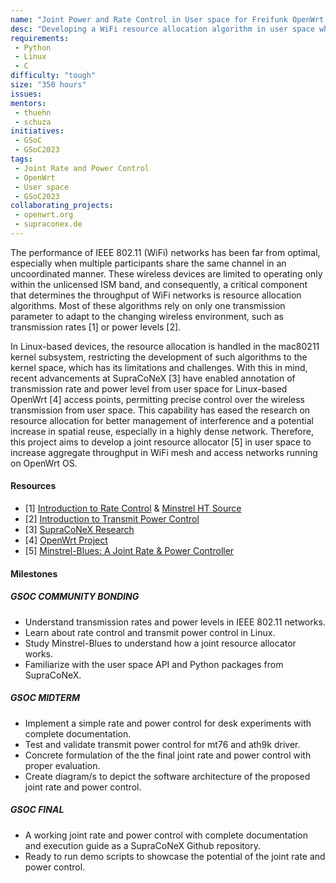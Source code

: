 ```yaml
---
name: "Joint Power and Rate Control in User space for Freifunk OpenWrt Mesh & Access Networks"
desc: "Developing a WiFi resource allocation algorithm in user space which exploits both transmission rates and power levels."
requirements:
 - Python
 - Linux
 - C
difficulty: "tough"
size: "350 hours"
issues:
mentors:
 - thuehn
 - schuza
initiatives:
 - GSoC
 - GSoC2023
tags:
 - Joint Rate and Power Control
 - OpenWrt
 - User space
 - GSoC2023
collaborating_projects:
 - openwrt.org
 - supraconex.de
---
```


The performance of IEEE 802.11 (WiFi) networks has been far from optimal, especially when multiple participants share the same channel in an uncoordinated manner. These wireless devices are limited to operating only within the unlicensed ISM band, and consequently, a critical component that determines the throughput of WiFi networks is resource allocation algorithms. Most of these algorithms rely on only one transmission parameter to adapt to the changing wireless environment, such as transmission rates [1] or power levels [2].

In Linux-based devices, the resource allocation is handled in the mac80211 kernel subsystem, restricting the development of such algorithms to the kernel space, which has its limitations and challenges. With this in mind, recent advancements at SupraCoNeX [3] have enabled annotation of transmission rate and power level from user space for Linux-based OpenWrt [4] access points, permitting precise control over the wireless transmission from user space. This capability has eased the research on resource allocation for better management of interference and a potential increase in spatial reuse, especially in a highly dense network. Therefore, this project aims to develop a joint resource allocator [5] in user space to increase aggregate throughput in WiFi mesh and access networks running on OpenWrt OS.

#### Resources

* [1] [Introduction to Rate Control](https://blog.freifunk.net/2022/06/13/minstrel-tx-rate-control-in-user-space-gsoc-22/) & [Minstrel HT Source](https://git.kernel.org/pub/scm/linux/kernel/git/torvalds/linux.git/tree/net/mac80211/rc80211_minstrel_ht.c?id=8415816493b7589e74ff4e1e7eaf3aadc7b73621)
* [2] [Introduction to Transmit Power Control](https://ieeexplore.ieee.org/abstract/document/6952281)
* [3] [SupraCoNeX Research](https://supraconex.de/)
* [4] [OpenWrt Project](https://openwrt.org/)
* [5] [Minstrel-Blues: A Joint Rate & Power Controller](https://github.com/thuehn/Minstrel-Blues)

#### Milestones

##### GSOC COMMUNITY BONDING

* Understand transmission rates and power levels in IEEE 802.11 networks.
* Learn about rate control and transmit power control in Linux.
* Study Minstrel-Blues to understand how a joint resource allocator works.
* Familiarize with the user space API and Python packages from SupraCoNeX.

##### GSOC MIDTERM

* Implement a simple rate and power control for desk experiments with complete documentation.
* Test and validate transmit power control for mt76 and ath9k driver.
* Concrete formulation of the the final joint rate and power control with proper evaluation.
* Create diagram/s to depict the software architecture of the proposed joint rate and power control.

##### GSOC FINAL

* A working joint rate and power control with complete documentation and execution guide as a SupraCoNeX Github repository.
* Ready to run demo scripts to showcase the potential of the joint rate and power control.

